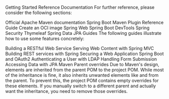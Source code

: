 Getting Started
Reference Documentation
For further reference, please consider the following sections:

Official Apache Maven documentation
Spring Boot Maven Plugin Reference Guide
Create an OCI image
Spring Web
Spring Boot DevTools
Spring Security
Thymeleaf
Spring Data JPA
Guides
The following guides illustrate how to use some features concretely:

Building a RESTful Web Service
Serving Web Content with Spring MVC
Building REST services with Spring
Securing a Web Application
Spring Boot and OAuth2
Authenticating a User with LDAP
Handling Form Submission
Accessing Data with JPA
Maven Parent overrides
Due to Maven's design, elements are inherited from the parent POM to the project POM. While most of the inheritance is fine, it also inherits unwanted elements like <license> and <developers> from the parent. To prevent this, the project POM contains empty overrides for these elements. If you manually switch to a different parent and actually want the inheritance, you need to remove those overrides.
